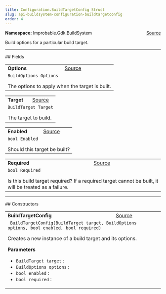 ```yaml
---
title: Configuration.BuildTargetConfig Struct
slug: api-buildsystem-configuration-buildtargetconfig
order: 4
---
```


<p><b>Namespace:</b> Improbable.Gdk.BuildSystem<span style="float: right"><a href="https://www.github.com/spatialos/gdk-for-unity/blob/0.3.3/workers/unity/Packages/io.improbable.gdk.buildsystem/Configuration/BuildTargetConfig.cs/#L10">Source</a></span></p>

</p>


<p>Build options for a particular build target. </p>








</p>
<hr style="width:100%; border-top-color:#d8d8d8" />
## Fields


</p>


<table class="io-api-doc">    <tr>        <td class="io-api-doc-name"><a id="options"></a><b>Options</b></td>        <td class="io-api-doc-source"><a href="https://www.github.com/spatialos/gdk-for-unity/blob/0.3.3/workers/unity/Packages/io.improbable.gdk.buildsystem/Configuration/BuildTargetConfig.cs/#L15">Source</a></td>    </tr>    <tr>        <td class="io-api-doc-content" colspan="2"><code>BuildOptions Options</code></p>The options to apply when the target is built. </td>    </tr></table>
<table class="io-api-doc">    <tr>        <td class="io-api-doc-name"><a id="target"></a><b>Target</b></td>        <td class="io-api-doc-source"><a href="https://www.github.com/spatialos/gdk-for-unity/blob/0.3.3/workers/unity/Packages/io.improbable.gdk.buildsystem/Configuration/BuildTargetConfig.cs/#L20">Source</a></td>    </tr>    <tr>        <td class="io-api-doc-content" colspan="2"><code>BuildTarget Target</code></p>The target to build. </td>    </tr></table>
<table class="io-api-doc">    <tr>        <td class="io-api-doc-name"><a id="enabled"></a><b>Enabled</b></td>        <td class="io-api-doc-source"><a href="https://www.github.com/spatialos/gdk-for-unity/blob/0.3.3/workers/unity/Packages/io.improbable.gdk.buildsystem/Configuration/BuildTargetConfig.cs/#L25">Source</a></td>    </tr>    <tr>        <td class="io-api-doc-content" colspan="2"><code>bool Enabled</code></p>Should this target be built? </td>    </tr></table>
<table class="io-api-doc">    <tr>        <td class="io-api-doc-name"><a id="required"></a><b>Required</b></td>        <td class="io-api-doc-source"><a href="https://www.github.com/spatialos/gdk-for-unity/blob/0.3.3/workers/unity/Packages/io.improbable.gdk.buildsystem/Configuration/BuildTargetConfig.cs/#L31">Source</a></td>    </tr>    <tr>        <td class="io-api-doc-content" colspan="2"><code>bool Required</code></p>Is this build target required? If a required target cannot be built, it will be treated as a failure. </td>    </tr></table>






</p>
<hr style="width:100%; border-top-color:#d8d8d8" />
## Constructors


</p>


<table class="io-api-doc">    <tr>        <td class="io-api-doc-name"><a id="buildtargetconfig-buildtarget-buildoptions-bool-bool"></a><b>BuildTargetConfig</b></td>        <td class="io-api-doc-source"><a href="https://www.github.com/spatialos/gdk-for-unity/blob/0.3.3/workers/unity/Packages/io.improbable.gdk.buildsystem/Configuration/BuildTargetConfig.cs/#L60">Source</a></td>    </tr>    <tr>        <td class="io-api-doc-content" colspan="2"><code> BuildTargetConfig(BuildTarget target, BuildOptions options, bool enabled, bool required)</code></p>Creates a new instance of a build target and its options. </p><b>Parameters</b><ul><li><code>BuildTarget target</code> : </li><li><code>BuildOptions options</code> : </li><li><code>bool enabled</code> : </li><li><code>bool required</code> : </li></ul></td>    </tr></table>




